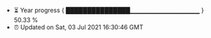 - ⏳ Year progress { ███████████████▁▁▁▁▁▁▁▁▁▁▁▁▁▁▁ } 50.33 %
- ⏰ Updated on Sat, 03 Jul 2021 16:30:46 GMT

